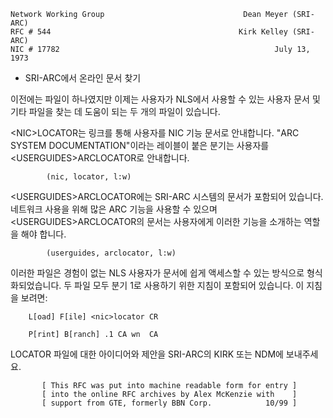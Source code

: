 

```text
Network Working Group                               Dean Meyer (SRI-ARC)
RFC # 544                                          Kirk Kelley (SRI-ARC)
NIC # 17782                                                July 13, 1973
```

- SRI-ARC에서 온라인 문서 찾기

이전에는 파일이 하나였지만 이제는 사용자가 NLS에서 사용할 수 있는 사용자 문서 및 기타 파일을 찾는 데 도움이 되는 두 개의 파일이 있습니다.

<NIC\>LOCATOR는 링크를 통해 사용자를 NIC 기능 문서로 안내합니다. "ARC SYSTEM DOCUMENTATION"이라는 레이블이 붙은 분기는 사용자를 <USERGUIDES\>ARCLOCATOR로 안내합니다.

```text
        (nic, locator, l:w)
```

<USERGUIDES\>ARCLOCATOR에는 SRI-ARC 시스템의 문서가 포함되어 있습니다. 네트워크 사용을 위해 많은 ARC 기능을 사용할 수 있으며 <USERGUIDES\>ARCLOCATOR의 문서는 사용자에게 이러한 기능을 소개하는 역할을 해야 합니다.

```text
        (userguides, arclocator, l:w)
```

이러한 파일은 경험이 없는 NLS 사용자가 문서에 쉽게 액세스할 수 있는 방식으로 형식화되었습니다. 두 파일 모두 분기 1로 사용하기 위한 지침이 포함되어 있습니다. 이 지침을 보려면:

```text
    L[oad] F[ile] <nic>locator CR

    P[rint] B[ranch] .1 CA wn  CA
```

LOCATOR 파일에 대한 아이디어와 제안을 SRI-ARC의 KIRK 또는 NDM에 보내주세요.

```text
       [ This RFC was put into machine readable form for entry ]
       [ into the online RFC archives by Alex McKenzie with    ]
       [ support from GTE, formerly BBN Corp.            10/99 ]
```